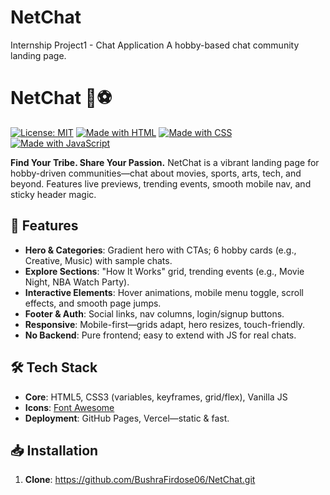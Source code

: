 # NetChat
Internship Project1 - Chat Application 
A hobby-based chat community landing page.

# NetChat 🎨⚽

[![License: MIT](https://img.shields.io/badge/License-MIT-yellow.svg)](https://opensource.org/licenses/MIT)
[![Made with HTML](https://img.shields.io/badge/Made%20with-HTML-blue)](https://developer.mozilla.org/en-US/docs/Web/HTML)
[![Made with CSS](https://img.shields.io/badge/Made%20with-CSS-orange)](https://developer.mozilla.org/en-US/docs/Web/CSS)
[![Made with JavaScript](https://img.shields.io/badge/Made%20with-JavaScript-yellowgreen)](https://developer.mozilla.org/en-US/docs/Web/JavaScript)

**Find Your Tribe. Share Your Passion.** NetChat is a vibrant landing page for hobby-driven communities—chat about movies, sports, arts, tech, and beyond. Features live previews, trending events, smooth mobile nav, and sticky header magic.

## 🚀 Features
- **Hero & Categories**: Gradient hero with CTAs; 6 hobby cards (e.g., Creative, Music) with sample chats.
- **Explore Sections**: "How It Works" grid, trending events (e.g., Movie Night, NBA Watch Party).
- **Interactive Elements**: Hover animations, mobile menu toggle, scroll effects, and smooth page jumps.
- **Footer & Auth**: Social links, nav columns, login/signup buttons.
- **Responsive**: Mobile-first—grids adapt, hero resizes, touch-friendly.
- **No Backend**: Pure frontend; easy to extend with JS for real chats.


## 🛠️ Tech Stack
- **Core**: HTML5, CSS3 (variables, keyframes, grid/flex), Vanilla JS
- **Icons**: [Font Awesome](https://fontawesome.com/)
- **Deployment**: GitHub Pages, Vercel—static & fast.

## 📥 Installation
1. **Clone**: https://github.com/BushraFirdose06/NetChat.git
